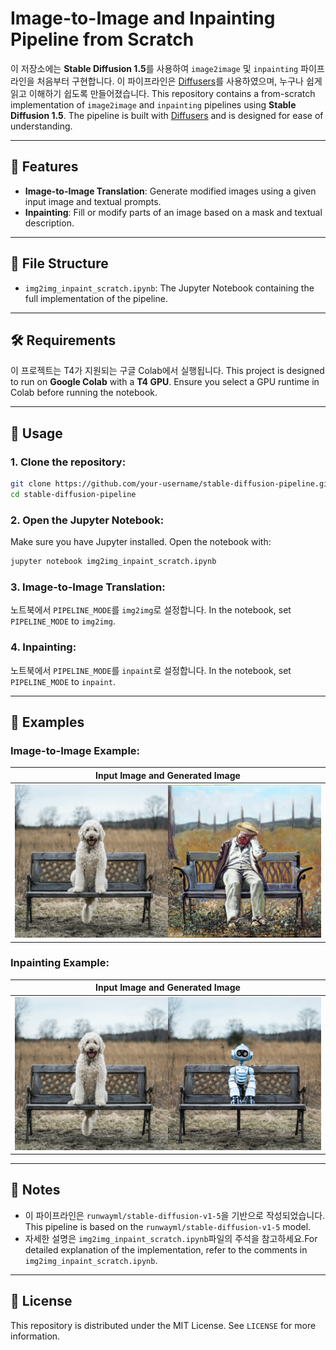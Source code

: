 # Image-to-Image and Inpainting Pipeline from Scratch

이 저장소에는 **Stable Diffusion 1.5**를 사용하여 `image2image` 및 `inpainting` 파이프라인을 처음부터 구현합니다.
이 파이프라인은 [Diffusers](https://github.com/huggingface/diffusers)를 사용하였으며, 누구나 쉽게 읽고 이해하기 쉽도록 만들어졌습니다.
This repository contains a from-scratch implementation of `image2image` and `inpainting` pipelines using **Stable Diffusion 1.5**. 
The pipeline is built with [Diffusers](https://github.com/huggingface/diffusers) and is designed for ease of understanding.


---

## 🚀 Features
- **Image-to-Image Translation**: Generate modified images using a given input image and textual prompts.
- **Inpainting**: Fill or modify parts of an image based on a mask and textual description.

---

## 📂 File Structure
- `img2img_inpaint_scratch.ipynb`: The Jupyter Notebook containing the full implementation of the pipeline.

---

## 🛠️ Requirements
이 프로젝트는 T4가 지원되는 구글 Colab에서 실행됩니다. This project is designed to run on **Google Colab** with a **T4 GPU**. Ensure you select a GPU runtime in Colab before running the notebook. 

---

## 📖 Usage

### 1. Clone the repository:
```bash
git clone https://github.com/your-username/stable-diffusion-pipeline.git
cd stable-diffusion-pipeline
```

### 2. Open the Jupyter Notebook:
Make sure you have Jupyter installed. Open the notebook with:
```bash
jupyter notebook img2img_inpaint_scratch.ipynb
```

### 3. Image-to-Image Translation:
노트북에서 `PIPELINE_MODE`를 `img2img`로 설정합니다.
In the notebook, set `PIPELINE_MODE` to `img2img`.

### 4. Inpainting:
노트북에서 `PIPELINE_MODE`를 `inpaint`로 설정합니다.
In the notebook, set `PIPELINE_MODE` to `inpaint`.

---

## 🎨 Examples
### Image-to-Image Example:
| Input Image and Generated Image           |
|-------------------------|
| ![Output](grid_output_img2img.png) |

### Inpainting Example:
| Input Image and Generated Image           |
|-------------------------|
| ![Output](grid_output_inpaint.png) |


---

## 📝 Notes
- 이 파이프라인은 `runwayml/stable-diffusion-v1-5`을 기반으로 작성되었습니다. This pipeline is based on the `runwayml/stable-diffusion-v1-5` model.
- 자세한 설명은 `img2img_inpaint_scratch.ipynb`파일의 주석을 참고하세요.For detailed explanation of the implementation, refer to the comments in `img2img_inpaint_scratch.ipynb`.

---

## 📜 License
This repository is distributed under the MIT License. See `LICENSE` for more information.

